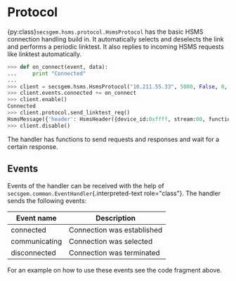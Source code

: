# Protocol

{py:class}`secsgem.hsms.protocol.HsmsProtocol` has the basic HSMS connection handling build in.
It automatically selects and deselects the link and performs a periodic linktest.
It also replies to incoming HSMS requests like linktest automatically.

```python
>>> def on_connect(event, data):
...     print "Connected"
...
>>> client = secsgem.hsms.HsmsProtocol("10.211.55.33", 5000, False, 0, "test")
>>> client.events.connected += on_connect
>>> client.enable()
Connected
>>> client.protocol.send_linktest_req()
HsmsMessage({'header': HsmsHeader({device_id:0xffff, stream:00, function:00, p_type:0x00, s_type:0x06, system:0x75b78c48, require_response:False}), 'data': ''})
>>> client.disable()
```

The handler has functions to send requests and responses and wait for a
certain response.

## Events

Events of the handler can be received with the help of
`secsgem.common.EventHandler`{.interpreted-text role="class"}. The
handler sends the following events:

| Event name | Description |
|---|---|
| connected | Connection was established |
| communicating | Connection was selected |
| disconnected | Connection was terminated |

For an example on how to use these events see the code fragment above.
